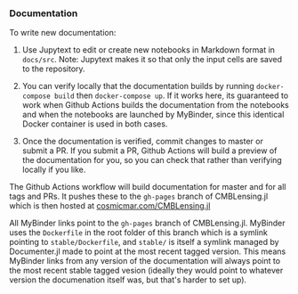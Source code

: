### Documentation

To write new documentation:

1. Use Jupytext to edit or create new notebooks in Markdown format in `docs/src`. Note: Jupytext makes it so that only the input cells are saved to the repository. 

2. You can verify locally that the documentation builds by running `docker-compose build` then `docker-compose up`. If it works here, its guaranteed to work when Github Actions builds the documentation from the notebooks and when the notebooks are launched by MyBinder, since this identical Docker container is used in both cases. 

3. Once the documentation is verified, commit changes to master or submit a PR. If you submit a PR, Github Actions will build a preview of the documentation for you, so you can check that rather than verifying locally if you like. 

The Github Actions workflow will build documentation for master and for all tags and PRs. It pushes these to the `gh-pages` branch of CMBLensing.jl which is then hosted at [cosmicmar.com/CMBLensing.jl](https://cosmicmar.com/CMBLensing.jl)

All MyBinder links point to the `gh-pages` branch of CMBLensing.jl. MyBinder uses the `Dockerfile` in the root folder of this branch which is a symlink pointing to `stable/Dockerfile`, and `stable/` is itself a symlink managed by Documenter.jl made to point at the most recent tagged version. This means MyBinder links from any version of the documentation will always point to the most recent stable tagged vesion (ideally they would point to whatever version the documenation itself was, but that's harder to set up).

